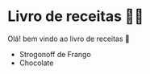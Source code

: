 # Livro de receitas :woman_cook:



Olá! bem vindo ao livro de receitas :wave: 

- Strogonoff de Frango
 - Chocolate
